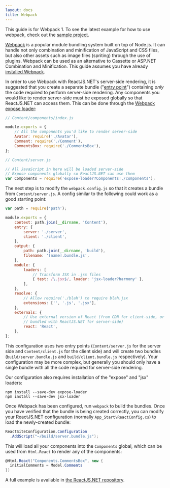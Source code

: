 ```yaml
---
layout: docs
title: Webpack
---
```


This guide is for Webpack 1. To see the latest example for how to use webpack, check out the [sample project](https://github.com/reactjs/React.NET/tree/master/src/React.Sample.Webpack.CoreMvc).

[Webpack](http://webpack.github.io/docs/what-is-webpack.html) is a popular module bundling system built on top of Node.js. It can handle not only combination and minification of JavaScript and CSS files, but also other assets such as image files (spriting) through the use of plugins. Webpack can be used as an alternative to Cassette or ASP.NET Combination and Minification. This guide assumes you have already [installed Webpack](http://webpack.github.io/docs/installation.html).

In order to use Webpack with ReactJS.NET's server-side rendering, it is suggested that you create a separate bundle ("[entry point](http://webpack.github.io/docs/multiple-entry-points.html)") containing _only_ the code required to perform server-side rendering. Any components you would like to render server-side must be exposed globally so that ReactJS.NET can access them. This can be done through the [Webpack expose loader](https://github.com/webpack/expose-loader):

```javascript
// Content/components/index.js

module.exports = {
	// All the components you'd like to render server-side
	Avatar: require('./Avatar'),
	Comment: require('./Comment'),
	CommentsBox: require('./CommentsBox'),
};
```

```javascript
// Content/server.js

// All JavaScript in here will be loaded server-side
// Expose components globally so ReactJS.NET can use them
var Components = require('expose-loader?Components!./components');
```

The next step is to modify the `webpack.config.js` so that it creates a bundle from `Content/server.js`. A config similar to the following could work as a good starting point:

```javascript
var path = require('path');

module.exports = {
	context: path.join(__dirname, 'Content'),
	entry: {
		server: './server',
		client: './client',
	},
	output: {
		path: path.join(__dirname, 'build'),
		filename: '[name].bundle.js',
	},
	module: {
		loaders: [
			// Transform JSX in .jsx files
			{ test: /\.jsx$/, loader: 'jsx-loader?harmony' },
		],
	},
	resolve: {
		// Allow require('./blah') to require blah.jsx
		extensions: ['', '.js', '.jsx'],
	},
	externals: {
		// Use external version of React (from CDN for client-side, or
		// bundled with ReactJS.NET for server-side)
		react: 'React',
	},
};
```

This configuration uses two entry points (`Content/server.js` for the server side and `Content/client.js` for the client side) and will create two bundles (`build/server.bundle.js` and `build/client.bundle.js` respectively). Your configuration may be more complex, but generally you should only have a single bundle with all the code required for server-side rendering.

Our configuration also requires installation of the "expose" and "jsx" loaders:

```
npm install --save-dev expose-loader
npm install --save-dev jsx-loader
```

Once Webpack has been configured, run `webpack` to build the bundles. Once you have verified that the bundle is being created correctly, you can modify your ReactJS.NET configuration (normally `App_Start\ReactConfig.cs`) to load the newly-created bundle:

```csharp
ReactSiteConfiguration.Configuration
  .AddScript("~/build/server.bundle.js");
```

This will load all your components into the `Components` global, which can be used from `Html.React` to render any of the components:

```csharp
@Html.React("Components.CommentsBox", new {
  initialComments = Model.Comments
})
```

A full example is available in [the ReactJS.NET repository](https://github.com/reactjs/React.NET/tree/master/src/React.Sample.Webpack.CoreMvc).
